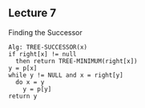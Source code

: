 ## Lecture 7
Finding the Successor

```
Alg: TREE-SUCCESSOR(x)
if right[x] != null
  then return TREE-MINIMUM(right[x])
y = p[x]
while y != NULL and x = right[y]
  do x = y
    y = p[y]
return y
```
